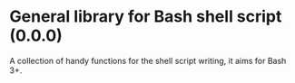# General library for Bash shell script (0.0.0)

A collection of handy functions for the shell script writing, it aims for Bash 3+.
